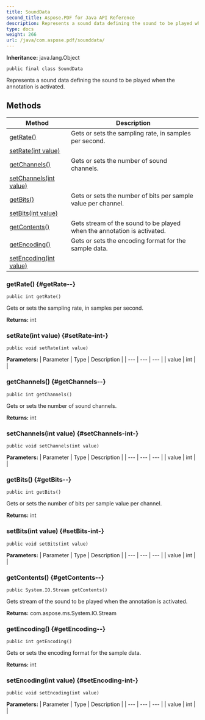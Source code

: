 ```yaml
---
title: SoundData
second_title: Aspose.PDF for Java API Reference
description: Represents a sound data defining the sound to be played when the annotation is activated.
type: docs
weight: 266
url: /java/com.aspose.pdf/sounddata/
---
```

**Inheritance:**
java.lang.Object
```
public final class SoundData
```

Represents a sound data defining the sound to be played when the annotation is activated.
## Methods

| Method | Description |
| --- | --- |
| [getRate()](#getRate--) | Gets or sets the sampling rate, in samples per second. |
| [setRate(int value)](#setRate-int-) |  |
| [getChannels()](#getChannels--) | Gets or sets the number of sound channels. |
| [setChannels(int value)](#setChannels-int-) |  |
| [getBits()](#getBits--) | Gets or sets the number of bits per sample value per channel. |
| [setBits(int value)](#setBits-int-) |  |
| [getContents()](#getContents--) | Gets stream of the sound to be played when the annotation is activated. |
| [getEncoding()](#getEncoding--) | Gets or sets the encoding format for the sample data. |
| [setEncoding(int value)](#setEncoding-int-) |  |
### getRate() {#getRate--}
```
public int getRate()
```


Gets or sets the sampling rate, in samples per second.

**Returns:**
int
### setRate(int value) {#setRate-int-}
```
public void setRate(int value)
```




**Parameters:**
| Parameter | Type | Description |
| --- | --- | --- |
| value | int |  |

### getChannels() {#getChannels--}
```
public int getChannels()
```


Gets or sets the number of sound channels.

**Returns:**
int
### setChannels(int value) {#setChannels-int-}
```
public void setChannels(int value)
```




**Parameters:**
| Parameter | Type | Description |
| --- | --- | --- |
| value | int |  |

### getBits() {#getBits--}
```
public int getBits()
```


Gets or sets the number of bits per sample value per channel.

**Returns:**
int
### setBits(int value) {#setBits-int-}
```
public void setBits(int value)
```




**Parameters:**
| Parameter | Type | Description |
| --- | --- | --- |
| value | int |  |

### getContents() {#getContents--}
```
public System.IO.Stream getContents()
```


Gets stream of the sound to be played when the annotation is activated.

**Returns:**
com.aspose.ms.System.IO.Stream
### getEncoding() {#getEncoding--}
```
public int getEncoding()
```


Gets or sets the encoding format for the sample data.

**Returns:**
int
### setEncoding(int value) {#setEncoding-int-}
```
public void setEncoding(int value)
```




**Parameters:**
| Parameter | Type | Description |
| --- | --- | --- |
| value | int |  |

